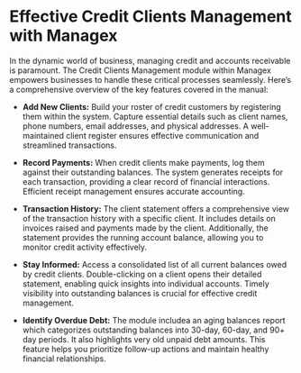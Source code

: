 # Effective Credit Clients Management with Managex

In the dynamic world of business, managing credit and accounts receivable is paramount. The Credit Clients Management module within Managex empowers businesses to handle these critical processes seamlessly. Here’s a comprehensive overview of the key features covered in the manual:

- **Add New Clients:** Build your roster of credit customers by registering them within the system. Capture essential details such as client names, phone numbers, email addresses, and physical addresses. A well-maintained client register ensures effective communication and streamlined transactions.

- **Record Payments:** When credit clients make payments, log them against their outstanding balances. The system generates receipts for each transaction, providing a clear record of financial interactions. Efficient receipt management ensures accurate accounting.

- **Transaction History:** The client statement offers a comprehensive view of the transaction history with a specific client. It includes details on invoices raised and payments made by the client. Additionally, the statement provides the running account balance, allowing you to monitor credit activity effectively.

- **Stay Informed:** Access a consolidated list of all current balances owed by credit clients. Double-clicking on a client opens their detailed statement, enabling quick insights into individual accounts. Timely visibility into outstanding balances is crucial for effective credit management.

- **Identify Overdue Debt:** The module includea an aging balances report which categorizes outstanding balances into 30-day, 60-day, and 90+ day periods. It also highlights very old unpaid debt amounts. This feature helps you prioritize follow-up actions and maintain healthy financial relationships.